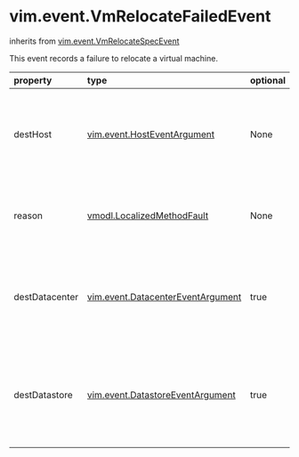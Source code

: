 vim.event.VmRelocateFailedEvent
===============================
inherits from [vim.event.VmRelocateSpecEvent](docs/vim.event.VmRelocateSpecEvent.md)


This event records a failure to relocate a virtual machine.

| property | type | optional | priv | desc |
|:---------|:-----|:---------|:-----|:-----|
| destHost | [vim.event.HostEventArgument](vim.event.HostEventArgument.md "vim.event.HostEventArgument") | None | None | The destination host to which the virtual machine is being relocated. |
| reason | [vmodl.LocalizedMethodFault](vmodl.LocalizedMethodFault.md "vmodl.LocalizedMethodFault") | None | None | The reason why this relocate operation failed. |
| destDatacenter | [vim.event.DatacenterEventArgument](vim.event.DatacenterEventArgument.md "vim.event.DatacenterEventArgument") | true | None | The destination datacenter to which the virtual machine was being relocated |
| destDatastore | [vim.event.DatastoreEventArgument](vim.event.DatastoreEventArgument.md "vim.event.DatastoreEventArgument") | true | None | The destination primary datastore to which the virtual machine was being relocated |


